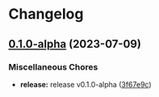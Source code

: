 # Changelog

## [0.1.0-alpha](https://github.com/instill-ai/controller-vdp/compare/v0.1.7-alpha...v0.1.0-alpha) (2023-07-09)


### Miscellaneous Chores

* **release:** release v0.1.0-alpha ([3f67e9c](https://github.com/instill-ai/controller-vdp/commit/3f67e9c3a4875b8efad84d283ce054447cb4424c))
